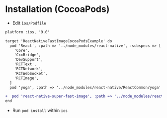 # Installation (CocoaPods)

- Edit `ios/Podfile`

```diff
platform :ios, '9.0'

target 'ReactNativeFastImageCocoaPodsExample' do
  pod 'React', :path => '../node_modules/react-native', :subspecs => [
    'Core',
    'CxxBridge',
    'DevSupport',
    'RCTText',
    'RCTNetwork',
    'RCTWebSocket',
    'RCTImage',
  ]
  pod 'yoga', :path => '../node_modules/react-native/ReactCommon/yoga'

+  pod 'react-native-super-fast-image', :path => '../node_modules/react-native-super-fast-image'
end
```

- Run `pod install` within `ios`